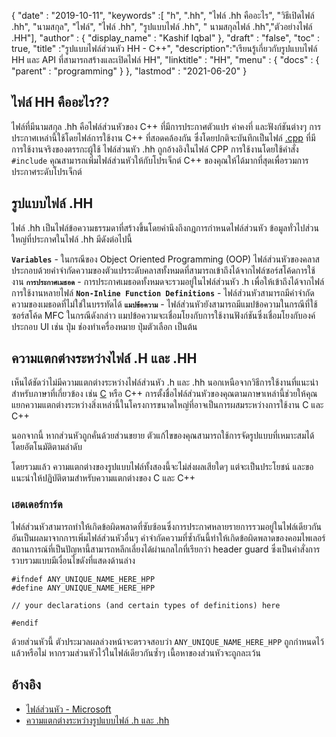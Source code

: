 {
  "date" : "2019-10-11",
  "keywords" :[ "h", ".hh", "ไฟล์ .hh คืออะไร", "วิธีเปิดไฟล์ .hh", "นามสกุล", "ไฟล์", "ไฟล์ .hh", "รูปแบบไฟล์ .hh", " นามสกุลไฟล์ .hh","ตัวอย่างไฟล์ .HH"],
  "author" : {
    "display_name" : "Kashif Iqbal"
},
  "draft" : "false",
  "toc" : true,
  "title" :"รูปแบบไฟล์ส่วนหัว HH - C++",
  "description":"เรียนรู้เกี่ยวกับรูปแบบไฟล์ HH และ API ที่สามารถสร้างและเปิดไฟล์ HH",
  "linktitle" : "HH",
  "menu" : {
    "docs" : {
      "parent" : "programming"
}
},
  "lastmod" : "2021-06-20"
}

## ไฟล์ HH คืออะไร??

ไฟล์ที่มีนามสกุล .hh คือไฟล์ส่วนหัวของ C++ ที่มีการประกาศตัวแปร ค่าคงที่ และฟังก์ชันต่างๆ การประกาศเหล่านี้ใช้โดยไฟล์การใช้งาน C++ ที่สอดคล้องกัน ซึ่งโดยปกติจะบันทึกเป็นไฟล์ [.cpp](/th/programming/cpp/) ที่มีการใช้งานจริงของตรรกะผู้ใช้ ไฟล์ส่วนหัว .hh ถูกอ้างอิงในไฟล์ CPP การใช้งานโดยใช้คำสั่ง `#include` คุณสามารถเพิ่มไฟล์ส่วนหัวให้กับโปรเจ็กต์ C++ ของคุณให้ได้มากที่สุดเพื่อรวมการประกาศระดับโปรเจ็กต์

## รูปแบบไฟล์ .HH

ไฟล์ .hh เป็นไฟล์ข้อความธรรมดาที่สร้างขึ้นโดยคำนึงถึงกฎการกำหนดไฟล์ส่วนหัว ข้อมูลทั่วไปส่วนใหญ่ที่ประกาศในไฟล์ .hh มีดังต่อไปนี้

**`Variables`** - ในกรณีของ Object Oriented Programming (OOP) ไฟล์ส่วนหัวของคลาสประกอบด้วยคำจำกัดความของตัวแปรระดับคลาสทั้งหมดที่สามารถเข้าถึงได้จากไฟล์ซอร์สโค้ดการใช้งาน
**`การประกาศเมธอด`** - การประกาศเมธอดทั้งหมดจะรวมอยู่ในไฟล์ส่วนหัว .h เพื่อให้เข้าถึงได้จากไฟล์การใช้งานหลายไฟล์
**`Non-Inline Function Definitions`** - ไฟล์ส่วนหัวสามารถมีคำจำกัดความของเมธอดที่ไม่ใช่ในบรรทัดได้
**`แมปข้อความ`** - ไฟล์ส่วนหัวยังสามารถมีแมปข้อความในกรณีที่ใช้ซอร์สโค้ด MFC ในกรณีดังกล่าว แมปข้อความจะเชื่อมโยงกับการใช้งานฟังก์ชันซึ่งเชื่อมโยงกับองค์ประกอบ UI เช่น ปุ่ม ช่องทำเครื่องหมาย ปุ่มตัวเลือก เป็นต้น

## ความแตกต่างระหว่างไฟล์ .H และ .HH

เห็นได้ชัดว่าไม่มีความแตกต่างระหว่างไฟล์ส่วนหัว .h และ .hh นอกเหนือจากวิธีการใช้งานที่แนะนำสำหรับภาษาที่เกี่ยวข้อง เช่น [C](/th/programming/c/) หรือ C++ การตั้งชื่อไฟล์ส่วนหัวของคุณตามภาษาเหล่านี้ช่วยให้คุณแยกความแตกต่างระหว่างสิ่งเหล่านี้ในโครงการขนาดใหญ่ที่อาจเป็นการผสมระหว่างการใช้งาน C และ C++

นอกจากนี้ หากส่วนหัวถูกคั่นด้วยส่วนขยาย ตัวแก้ไขของคุณสามารถใช้การจัดรูปแบบที่เหมาะสมได้โดยอัตโนมัติตามลำดับ

โดยรวมแล้ว ความแตกต่างของรูปแบบไฟล์ทั้งสองนี้จะไม่ส่งผลเสียใดๆ แต่จะเป็นประโยชน์ และขอแนะนำให้ปฏิบัติตามสำหรับความแตกต่างของ C และ C++

### เฮดเดอร์การ์ด

ไฟล์ส่วนหัวสามารถทำให้เกิดข้อผิดพลาดที่ซับซ้อนซึ่งการประกาศหลายรายการรวมอยู่ในไฟล์เดียวกันอันเป็นผลมาจากการเพิ่มไฟล์ส่วนหัวอื่นๆ คำจำกัดความที่ซ้ำกันนี้ทำให้เกิดข้อผิดพลาดของคอมไพเลอร์ สถานการณ์ที่เป็นปัญหานี้สามารถหลีกเลี่ยงได้ผ่านกลไกที่เรียกว่า header guard ซึ่งเป็นคำสั่งการรวบรวมแบบมีเงื่อนไขดังที่แสดงด้านล่าง

```
#ifndef ANY_UNIQUE_NAME_HERE_HPP
#define ANY_UNIQUE_NAME_HERE_HPP

// your declarations (and certain types of definitions) here

#endif
```
ด้วยส่วนหัวนี้ ตัวประมวลผลล่วงหน้าจะตรวจสอบว่า `ANY_UNIQUE_NAME_HERE_HPP` ถูกกำหนดไว้แล้วหรือไม่ หากรวมส่วนหัวไว้ในไฟล์เดียวกันซ้ำๆ เนื้อหาของส่วนหัวจะถูกละเว้น

## อ้างอิง

* [ไฟล์ส่วนหัว - Microsoft](https://learn.microsoft.com/en-us/cpp/cpp/header-files-cpp?view=msvc-160)
* [ความแตกต่างระหว่างรูปแบบไฟล์ .h และ .hh](https://stackoverflow.com/questions/10354321/c-reason-why-using-hh-as-extension-for-c-header-files)

